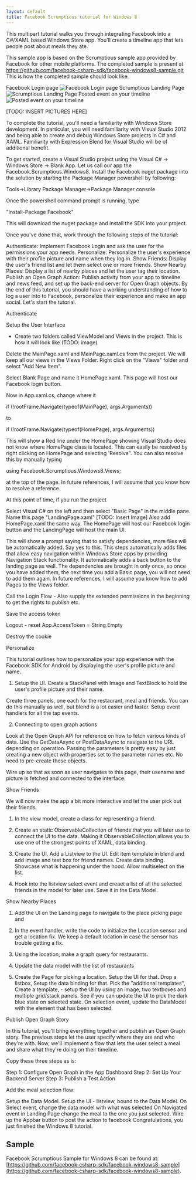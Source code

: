 ```yaml
---
layout: default
title: Facebook Scrumptious tutorial for Windows 8
---
```


This multipart tutorial walks you through integrating Facebook into a C#/XAML based Windows Store app. You'll create a timeline app that lets people post about meals they ate.

This sample app is based on the Scrumptious sample app provided by Facebook for other mobile platforms.  The completed sample is present at https://github.com/facebook-csharp-sdk/facebook-windows8-sample.git This is how the completed sample should look like. 

Facebook Login page
![Facebook Login page](images/Page1/1-FBLoginPage.png)
Scrumptious Landing Page
![Scrumptious Landing Page](images/Page1/2-ScrumptiousLandingPage.png)
Posted event on your timeline
![Posted event on your timeline](images/Page1/3-EventOnTimeline.png)


[TODO: INSERT PICTURES HERE]

To complete the tutorial, you'll need a familiarity with Windows Store development. In particular, you will need familiarity with Visual Studio 2012 and being able to create and debug Windows Store projects in C# and XAML. Familiarity with Expression Blend for Visual Studio will be of additional benefit.

To get started, create a Visual Studio project using the Visual C# -> Windows Store -> Blank App. Let us call our app the Facebook.Scrumptious.Windows8. Install the Facebook nuget package into the solution by starting the Package Manager powershell by following:

Tools->Library Package Manager->Package Manager console

Once the powershell command prompt is running, type

"Install-Package Facebook"

This will download the nuget package and install the SDK into your project.

Once you've done that, work through the following steps of the tutorial:

Authenticate: Implement Facebook Login and ask the user for the permissions your app needs.
Personalize: Personalize the user's experience with their profile picture and name when they log in.
Show Friends: Display the user's friend list and let them select one or more friends.
Show Nearby Places: Display a list of nearby places and let the user tag their location.
Publish an Open Graph Action: Publish activity from your app to timeline and news feed, and set up the back-end server for Open Graph objects.
By the end of this tutorial, you should have a working understanding of how to log a user into to Facebook, personalize their experience and make an app social. Let's start the tutorial.

Authenticate

Setup the User Interface

- Create two folders called ViewModel and  Views in the project. This is how it will look like (TODO: image)

Delete the MainPage.xaml and MainPage.xaml.cs from the project. We will keep all our views in the Views Folder. Right click on the "Views" folder and select "Add New Item".  

Select Blank Page and name it HomePage.xaml. This page will host our Facebook login button.

Now in App.xaml.cs, change where it

if (!rootFrame.Navigate(typeof(MainPage), args.Arguments))

to 

if (!rootFrame.Navigate(typeof(HomePage), args.Arguments))

This will show a Red line under the HomePage showing Visual Studio does not know where HomePage class is located. This can easily be resolved by right clicking on HomePage and selecting 'Resolve". You can also resolve this  by manually typing 

using Facebook.Scrumptious.Windows8.Views; 

at the top of the page. In future references, I will assume that you know how to resolve a reference.

At this point of time, if you run the project 

Select Visual C# on the left and then select "Basic Page" in the middle pane. Name this page "LandingPage.xaml" [TODO: Insert Image] Also add HomePage.xaml the same way. The HomePage will host our Facebook login button and the LandingPage will host the main UI.

This will show a prompt saying that to satisfy dependencies, more files will be automatically added. Say yes to this. This steps automatically adds files that allow easy navigation within Windows Store apps by providing Navigation Stack functionality. It automatically adds a back button to the landing page as well. The dependencies are brought in only once, so once you have added them, the next time you add a Basic page, you will not need to add them again. In future references, I will assume you know how to add Pages to the Views folder.

Call the Login Flow - Also supply the extended permissions in the beginning to get the rights to publish etc.

Save the access token

Logout - reset App.AccessToken = String.Empty

Destroy the cookie

 Personalize

This tutorial outlines how to personalize your app experience with the Facebook SDK for Android by displaying the user's profile picture and name.

1. Setup the UI. Create a StackPanel with Image and TextBlock to hold the user's profile picture and their name.

Create three panels, one each for the restaurant, meal and friends. You can do this manually as well, but blend is a lot easier and faster. Setup event handlers for all the tap events.

2. Connecting to open graph actions

Look at the Open Graph API for reference on how to fetch various kinds of data. Use the GetDataAsync or PostDataAsync to navigate to the URL depending on operation. Passing the parameters is pretty easy by just creating a new object with properties set to the parameter names etc. No need to pre-create these objects.

 

Wire up so that as soon as user navigates to this page, their usename and picture is fetched and connected to the interface.

Show Friends

We will now make the app a bit more interactive and let the user pick out their friends.

1. In the view model, create a class for representing a friend.

2. Create an static ObservableCollection of friends that you will later use to connect the UI to the data. Making it ObservableCollection allows you to use one of the strongest points of XAML, data binding.

3. Create the UI. Add a Listview to the UI. Edit item template in blend and add image and text box for friend names. Create data binding. Showcase what is happening under the hood. Allow multiselect on the list.

4. Hook into the listview select event and creaet a list of all the selected friends in the model for later use. Save it in the Data Model.

 

Show Nearby Places

1. Add the UI on the Landing page to navigate to the place picking page and

2. In the event handler, write the code to initialize the Location sensor and get a location fix. We keep a default location in case the sensor has trouble getting a fix.

3. Using the location, make a graph query for restaurants. 

4. Update the data model with the list of restaurants

5. Create the Page for picking a location. Setup the UI for that. Drop a listbox, Setup the data binding for that. Pick the "additional templates", Create a template, - setup the UI by using an image, two textboxes and multiple grid/stack panels. See if you can update the UI to pick the dark blue state on selected state. On selection event, update the DataModel with the element that has been selected.

Publish Open Graph Story

In this tutorial, you'll bring everything together and publish an Open Graph story. The previous steps let the user specify where they are and who they're with. Now, we'll implement a flow that lets the user select a meal and share what they're doing on their timeline.

Copy these three steps as is:

Step 1: Configure Open Graph in the App Dashboard
Step 2: Set Up Your Backend Server
Step 3: Publish a Test Action
 

Add the meal selection flow:

Setup the Data Model.
Setup the UI - listview, bound to the Data Model. On Select event, change the data model with what was selected
On Navigated event in Landing Page change the meal to the one you just selected.
Wire up the Appbar button to post the action to facebook
Congratulations, you just finished the Windows 8 tutorial.

 

 

## Sample
Facebook Scrumptious Sample for Windows 8 can be found at:
[https://github.com/facebook-csharp-sdk/facebook-windows8-sample](https://github.com/facebook-csharp-sdk/facebook-windows8-sample).